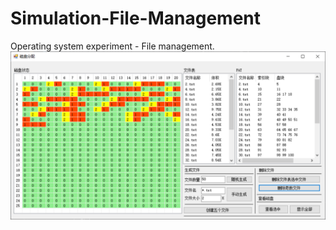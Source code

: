 # Simulation-File-Management
Operating system experiment - File management.
![image](https://raw.githubusercontent.com/AFlyingSheep/Simulation-File-Management/master/readme.png)

